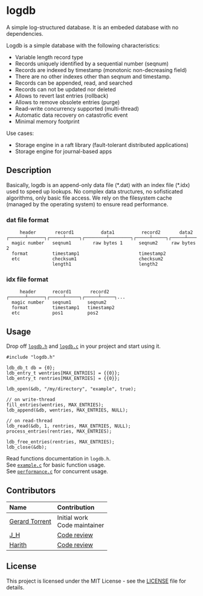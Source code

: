 # logdb

A simple log-structured database.
It is an embeded database with no dependencies.

Logdb is a simple database with the following characteristics:

* Variable length record type
* Records uniquely identified by a sequential number (seqnum)
* Records are indexed by timestamp (monotonic non-decreasing field)
* There are no other indexes other than seqnum and timestamp.
* Records can be appended, read, and searched
* Records can not be updated nor deleted
* Allows to revert last entries (rollback)
* Allows to remove obsolete entries (purge)
* Read-write concurrency supported (multi-thread)
* Automatic data recovery on catastrofic event
* Minimal memory footprint

Use cases:

* Storage engine in a raft library (fault-tolerant distributed applications)
* Storage engine for journal-based apps

## Description

Basically, logdb is an append-only data file (\*.dat) with an index file (\*.idx) used to speed up lookups. No complex data structures, no sofisticated algorithms, only basic file
access. We rely on the filesystem cache (managed by the operating system) to ensure read performance.

### dat file format

```
     header       record1          data1          record2       data2
┌──────┴──────┐┌─────┴─────┐┌────────┴────────┐┌─────┴─────┐┌─────┴─────┐...
  magic number   seqnum1        raw bytes 1      seqnum2     raw bytes 2
  format         timestamp1                      timestamp2
  etc            checksum1                       checksum2
                 length1                         length2
```

### idx file format

```
     header      record1       record2
┌──────┴──────┐┌─────┴─────┐┌─────┴─────┐...
  magic number   seqnum1      seqnum2
  format         timestamp1   timestamp2
  etc            pos1         pos2
```

## Usage

Drop off [`logdb.h`](logdb.h) and [`logdb.c`](logdb.c) in your project and start using it.

```
#include "logdb.h"

ldb_db_t db = {0};
ldb_entry_t wentries[MAX_ENTRIES] = {{0}};
ldb_entry_t rentries[MAX_ENTRIES] = {{0}};

ldb_open(&db, "/my/directory", "example", true);

// on write-thread
fill_entries(wentries, MAX_ENTRIES);
ldb_append(&db, wentries, MAX_ENTRIES, NULL);

// on read-thread
ldb_read(&db, 1, rentries, MAX_ENTRIES, NULL);
process_entries(rentries, MAX_ENTRIES);

ldb_free_entries(rentries, MAX_ENTRIES);
ldb_close(&db);
```

Read functions documentation in `logdb.h`.<br/>
See [`example.c`](example.c) for basic function usage.<br/>
See [`performance.c`](performance.c) for concurrent usage.

## Contributors

| Name | Contribution |
|:-----|:-------------|
| [Gerard Torrent](https://github.com/torrentg/) | Initial work<br/>Code maintainer|
| [J_H](https://codereview.stackexchange.com/users/145459/j-h) | [Code review ](https://codereview.stackexchange.com/questions/291660/a-c-header-only-log-structured-database) |
| [Harith](https://codereview.stackexchange.com/users/265278/harith) | [Code review ](https://codereview.stackexchange.com/questions/291660/a-c-header-only-log-structured-database) |

## License

This project is licensed under the MIT License - see the [LICENSE](LICENSE) file for details.
